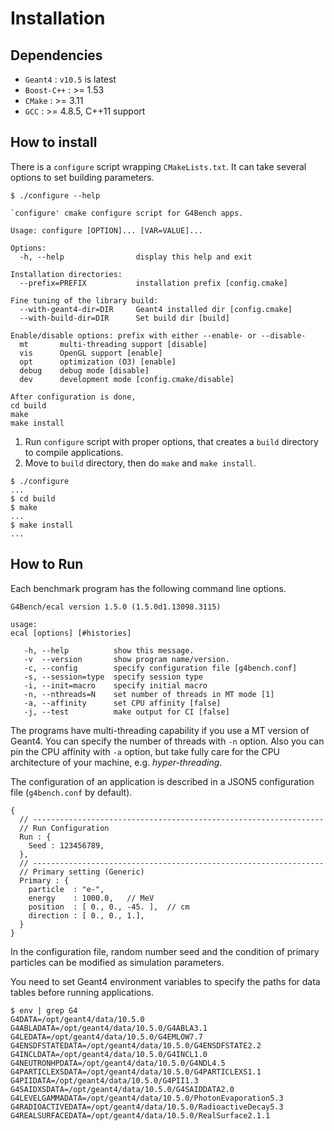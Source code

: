 # Installation

## Dependencies
* `Geant4` : `v10.5` is latest
* `Boost-C++` : >= 1.53
* `CMake` : >= 3.11
* `GCC` : >= 4.8.5, C++11 support

## How to install
There is a `configure` script wrapping `CMakeLists.txt`. It can take several options to set building parameters.
~~~~
$ ./configure --help

`configure' cmake configure script for G4Bench apps.

Usage: configure [OPTION]... [VAR=VALUE]...

Options:
  -h, --help                display this help and exit

Installation directories:
  --prefix=PREFIX           installation prefix [config.cmake]

Fine tuning of the library build:
  --with-geant4-dir=DIR     Geant4 installed dir [config.cmake]
  --with-build-dir=DIR      Set build dir [build]

Enable/disable options: prefix with either --enable- or --disable-
  mt       multi-threading support [disable]
  vis      OpenGL support [enable]
  opt      optimization (O3) [enable]
  debug    debug mode [disable]
  dev      development mode [config.cmake/disable]

After configuration is done,
cd build
make
make install
~~~~

1. Run `configure` script with proper options, that creates a `build` directory to compile applications.
2. Move to `build` directory, then do `make` and `make install`.

~~~~
$ ./configure
...
$ cd build
$ make
...
$ make install
...
~~~~

## How to Run
Each benchmark program has the following command line options.
~~~~
G4Bench/ecal version 1.5.0 (1.5.0d1.13098.3115)

usage:
ecal [options] [#histories]

   -h, --help          show this message.
   -v  --version       show program name/version.
   -c, --config        specify configuration file [g4bench.conf]
   -s, --session=type  specify session type
   -i, --init=macro    specify initial macro
   -n, --nthreads=N    set number of threads in MT mode [1]
   -a, --affinity      set CPU affinity [false]
   -j, --test          make output for CI [false]
~~~~

The programs have multi-threading capability if you use a MT version of
Geant4. You can specify the number of threads with `-n` option.
Also you can pin the CPU affinity with `-a` option, but
take fully care for the CPU architecture of your machine, e.g.
*hyper-threading*.

The configuration of an application is described in a JSON5 configuration
file (`g4bench.conf` by default).

~~~~
{
  // -----------------------------------------------------------------
  // Run Configuration
  Run : {
    Seed : 123456789,
  },
  // -----------------------------------------------------------------
  // Primary setting (Generic)
  Primary : {
    particle  : "e-",
    energy    : 1000.0,   // MeV
    position  : [ 0., 0., -45. ],  // cm
    direction : [ 0., 0., 1.],
  }
}
~~~~

In the configuration file, random number seed and
the condition of primary particles can be modified as simulation parameters.

You need to set Geant4 environment variables to specify the paths for
data tables before running applications.

~~~~
$ env | grep G4
G4DATA=/opt/geant4/data/10.5.0
G4ABLADATA=/opt/geant4/data/10.5.0/G4ABLA3.1
G4LEDATA=/opt/geant4/data/10.5.0/G4EMLOW7.7
G4ENSDFSTATEDATA=/opt/geant4/data/10.5.0/G4ENSDFSTATE2.2
G4INCLDATA=/opt/geant4/data/10.5.0/G4INCL1.0
G4NEUTRONHPDATA=/opt/geant4/data/10.5.0/G4NDL4.5
G4PARTICLEXSDATA=/opt/geant4/data/10.5.0/G4PARTICLEXS1.1
G4PIIDATA=/opt/geant4/data/10.5.0/G4PII1.3
G4SAIDXSDATA=/opt/geant4/data/10.5.0/G4SAIDDATA2.0
G4LEVELGAMMADATA=/opt/geant4/data/10.5.0/PhotonEvaporation5.3
G4RADIOACTIVEDATA=/opt/geant4/data/10.5.0/RadioactiveDecay5.3
G4REALSURFACEDATA=/opt/geant4/data/10.5.0/RealSurface2.1.1
~~~~
